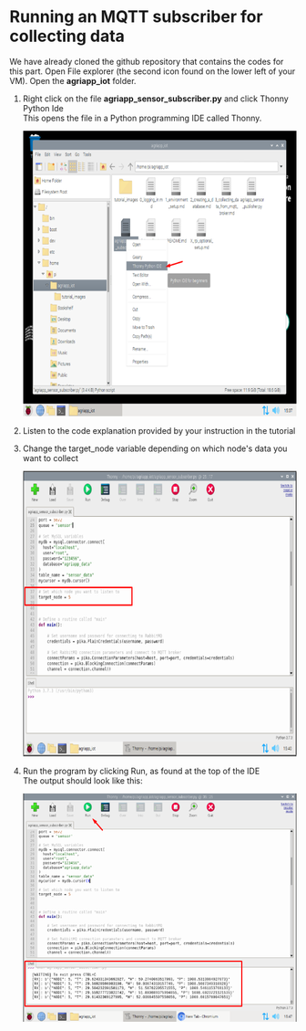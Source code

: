 # Running an MQTT subscriber for collecting data

We have already cloned the github repository that contains the codes for this part. Open File explorer (the second icon found on the lower left of your VM). Open the <b>agriapp_iot</b> folder.

1. Right click on the file <b>agriapp_sensor_subscriber.py</b> and click Thonny Python Ide <br/>
   This opens the file in a Python programming IDE called Thonny. </br>

   <img height="500" width="700" src="/tutorial_images/mqtt_1.png"/>

2. Listen to the code explanation provided by your instruction in the tutorial <br/>

3. Change the target_node variable depending on which node's data you want to collect <br/>

   <img height="500" width="700" src="/tutorial_images/mqtt_2.png"/>

4. Run the program by clicking Run, as found at the top of the IDE <br/>
   The output should look like this: </br>

   <img height="400" width="700" src="/tutorial_images/mqtt_3.png"/>
